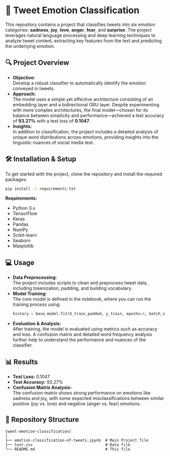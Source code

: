 
# 🚀 Tweet Emotion Classification

This repository contains a project that classifies tweets into six emotion categories: **sadness**, **joy**, **love**, **anger**, **fear**, and **surprise**. The project leverages natural language processing and deep learning techniques to analyze tweet content, extracting key features from the text and predicting the underlying emotion.

## 🔍 Project Overview
- **Objective:**  
  Develop a robust classifier to automatically identify the emotion conveyed in tweets.
- **Approach:**  
  The model uses a simple yet effective architecture consisting of an embedding layer and a bidirectional GRU layer. Despite experimenting with more complex architectures, the final model—chosen for its balance between simplicity and performance—achieved a test accuracy of **93.27%** with a test loss of **0.1047**.
- **Insights:**  
  In addition to classification, the project includes a detailed analysis of unique word distributions across emotions, providing insights into the linguistic nuances of social media text.

## 🛠️ Installation & Setup
To get started with the project, clone the repository and install the required packages:

```bash
pip install -r requirements.txt
```

**Requirements:**  
- Python 3.x  
- TensorFlow  
- Keras  
- Pandas  
- NumPy  
- Scikit-learn  
- Seaborn  
- Matplotlib

## 💻 Usage
- **Data Preprocessing:**  
  The project includes scripts to clean and preprocess tweet data, including tokenization, padding, and building vocabulary.
- **Model Training:**  
  The core model is defined in the notebook, where you can run the training process using:
  ```python
  history = base_model.fit(X_train_padded, y_train, epochs=4, batch_size=1500, validation_data=(X_test_padded, y_test))
  ```
- **Evaluation & Analysis:**  
  After training, the model is evaluated using metrics such as accuracy and loss. A confusion matrix and detailed word frequency analysis further help to understand the performance and nuances of the classifier.

## 📊 Results
- **Test Loss:** 0.1047  
- **Test Accuracy:** 93.27%  
- **Confusion Matrix Analysis:**  
  The confusion matrix shows strong performance on emotions like sadness and joy, with some expected misclassifications between similar positive (joy vs. love) and negative (anger vs. fear) emotions.

## 📁 Repository Structure
```
tweet-emotion-classification/
│
├── emotion-classification-of-tweets.ipynb  # Main Project file
├── text.csv                                # Data file
└── README.md                               # This file
```

